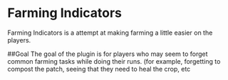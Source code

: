 # Farming Indicators
Farming Indicators is a attempt at making farming a little easier on the players.

##Goal
The goal of the plugin is for players who may seem to forget common farming tasks while doing their runs.
(for example, forgetting to compost the patch, seeing that they need to heal the crop, etc


